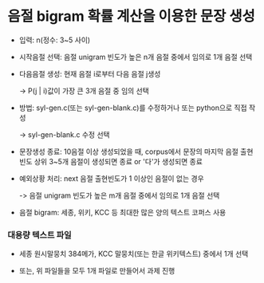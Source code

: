 # 음절 bigram 확률 계산을 이용한 문장 생성

 - 입력: n(정수: 3~5 사이)

 - 시작음절 선택: 음절 unigram 빈도가 높은 n개 음절 중에서 임의로 1개 음절 선택
 
 - 다음음절 생성: 현재 음절 i로부터 다음 음절 j생성

   -> P(j | i)값이 가장 큰 3개 음절 중 임의 선택
 
 - 방법: syl-gen.c(또는 syl-gen-blank.c)를 수정하거나 또는 python으로 직접 작성
 
   -> syl-gen-blank.c 수정 선택

 - 문장생성 종료: 10음절 이상 생성되었을 때, corpus에서 문장의 마지막 음절 출현빈도 상위 3~5개 음절이 생성되면 종료 or '다'가 생성되면 종료

 - 예외상황 처리: next 음절 출현빈도가 1 이상인 음절이 없는 경우

   -> 음절 unigram 빈도가 높은 m개 음절 중에서 임의로 1개 음절 선택

 - 음절 bigram: 세종, 위키, KCC 등 최대한 많은 양의 텍스트 코퍼스 사용

### 대용량 텍스트 파일

 - 세종 원시말뭉치 384메가, KCC 말뭉치(또는 한글 위키텍스트) 중에서 1개 선택

 - 또는, 위 파일들을 모두 1개 파일로 만들어서 과제 진행

